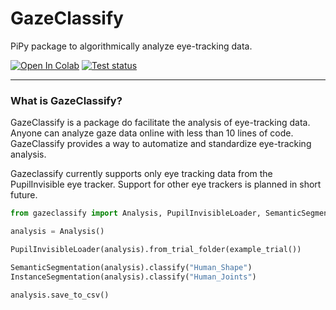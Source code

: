 # GazeClassify
PiPy package to algorithmically analyze eye-tracking data.

[![Open In Colab](https://colab.research.google.com/assets/colab-badge.svg)](https://colab.research.google.com/github/footballdaniel/gazeclassify/blob/main/colab.ipynb)
[![Test status](https://github.com/footballdaniel/gazeclassify/actions/workflows/test.yml/badge.svg)](https://github.com/footballdaniel/gazeclassify/actions/workflows/test.yml)

---

### What is GazeClassify?
GazeClassify is a package do facilitate the analysis of eye-tracking data. Anyone can analyze gaze data online with less than 10 lines of code. GazeClassify provides a way to automatize and standardize eye-tracking analysis.

Gazeclassify currently supports only eye tracking data from the PupilInvisible eye tracker. Support for other eye trackers is planned in short future.
```python
from gazeclassify import Analysis, PupilInvisibleLoader, SemanticSegmentation, InstanceSegmentation, example_trial

analysis = Analysis()

PupilInvisibleLoader(analysis).from_trial_folder(example_trial())

SemanticSegmentation(analysis).classify("Human_Shape")
InstanceSegmentation(analysis).classify("Human_Joints")

analysis.save_to_csv()
```